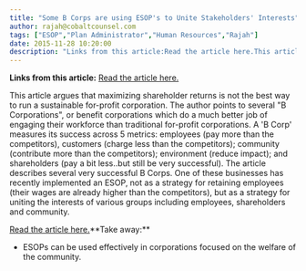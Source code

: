 ```yaml
---
title: "Some B Corps are using ESOP's to Unite Stakeholders' Interests"
author: rajah@cobaltcounsel.com
tags: ["ESOP","Plan Administrator","Human Resources","Rajah"]
date: 2015-11-28 10:20:00
description: "Links from this article:Read the article here.This article argues that maximizing shareholder returns is not the best way to run a sustainable for-profit c..."
---
```


**Links from this article:**
[Read the article here.](http://www.huffingtonpost.com/dan-pontefract/how-b-corps-might-slay-th_b_5745920.html?)

This article argues that maximizing shareholder returns is not the best way to run a sustainable for-profit corporation. The author points to several "B Corporations", or benefit corporations which do a much better job of engaging their workforce than traditional for-profit corporations. A 'B Corp' measures its success across 5 metrics: employees (pay more than the competitors), customers (charge less than the competitors); community (contribute more than the competitors); environment (reduce impact); and shareholders (pay a bit less..but still be very successful). The article describes several very successful B Corps. One of these businesses has recently implemented an ESOP, not as a strategy for retaining employees (their wages are already higher than the competitors), but as a strategy for uniting the interests of various groups including employees, shareholders and community.

[Read the article here.](http://www.huffingtonpost.com/dan-pontefract/how-b-corps-might-slay-th_b_5745920.html?)**Take away:**
- ESOPs can be used effectively in corporations focused on the welfare of the community.

 